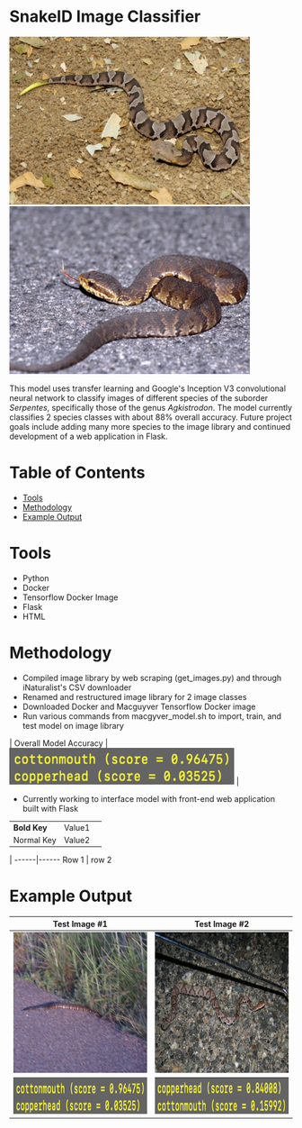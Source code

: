 # SnakeID Image Classifier
<div>
  <img src="snake_images/1.jpeg" width="428" height="298"/>
  <img src="snake_images/2.jpeg" width="428" height="298"/>
</div>

This model uses transfer learning and Google's Inception V3 convolutional neural network to classify images of different species of the suborder *Serpentes*, specifically those of the genus *Agkistrodon*. The model currently classifies 2 species classes with about 88% overall accuracy. Future project goals include adding many more species to the image library and continued development of a web application in Flask.

# Table of Contents
* [Tools](#tools)
* [Methodology](#method)
* [Example Output](#eoutput)

# <a name="tools"></a>Tools
* Python
* Docker
* Tensorflow Docker Image
* Flask
* HTML

# <a name="method"></a>Methodology
* Compiled image library by web scraping (get_images.py) and through iNaturalist's CSV downloader
* Renamed and restructured image library for 2 image classes
* Downloaded Docker and Macguyver Tensorflow Docker image
* Run various commands from macgyver_model.sh to import, train, and test model on image library

| Overall Model Accuracy | <img src="snake_images/1001_prediction.png" width="400" height="65"/> |
* Currently working to interface model with front-end web application built with Flask

| | | |
|-|-|-|
|__Bold Key__| Value1 |
| Normal Key | Value2 |

[]()  | 
------|------
Row 1 | row 2

# <a name="eoutput"></a>Example Output
| Test Image #1  | Test Image #2 |
| ------------- | ------------- |
| <img src="snake_images/1001.jpg" width="400" height="250"/>  | <img src="snake_images/4609.jpg" width="400" height="250"/>  |
| <img src="snake_images/1001_prediction.png" width="400" height="65"/>  | <img src="snake_images/4609_prediction.png" width="400" height="65"/>  |
